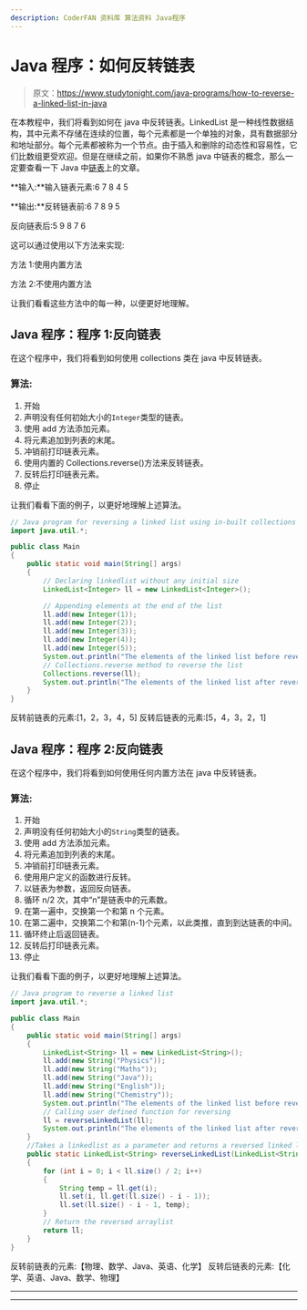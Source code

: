 ```yaml
---
description: CoderFAN 资料库 算法资料 Java程序
---
```


# Java 程序：如何反转链表

> 原文：<https://www.studytonight.com/java-programs/how-to-reverse-a-linked-list-in-java>

在本教程中，我们将看到如何在 java 中反转链表。LinkedList 是一种线性数据结构，其中元素不存储在连续的位置，每个元素都是一个单独的对象，具有数据部分和地址部分。每个元素都被称为一个节点。由于插入和删除的动态性和容易性，它们比数组更受欢迎。但是在继续之前，如果你不熟悉 java 中链表的概念，那么一定要查看一下 Java 中[链表](https://www.studytonight.com/java/linkedlist-in-collection-framework.php)上的文章。

**输入:**输入链表元素:6 7 8 4 5

**输出:**反转链表前:6 7 8 9 5

反向链表后:5 9 8 7 6

这可以通过使用以下方法来实现:

方法 1:使用内置方法

方法 2:不使用内置方法

让我们看看这些方法中的每一种，以便更好地理解。

## Java 程序：程序 1:反向链表

在这个程序中，我们将看到如何使用 collections 类在 java 中反转链表。

### 算法:

1.  开始
2.  声明没有任何初始大小的`Integer`类型的链表。
3.  使用 add 方法添加元素。
4.  将元素追加到列表的末尾。
5.  冲销前打印链表元素。
6.  使用内置的 Collections.reverse()方法来反转链表。
7.  反转后打印链表元素。
8.  停止

让我们看看下面的例子，以更好地理解上述算法。

```java
// Java program for reversing a linked list using in-built collections class
import java.util.*;

public class Main 
{
    public static void main(String[] args)
    {
        // Declaring linkedlist without any initial size
        LinkedList<Integer> ll = new LinkedList<Integer>();

        // Appending elements at the end of the list
        ll.add(new Integer(1));
        ll.add(new Integer(2));
        ll.add(new Integer(3));
        ll.add(new Integer(4));
        ll.add(new Integer(5));
        System.out.println("The elements of the linked list before reversing: " + ll);
        // Collections.reverse method to reverse the list
        Collections.reverse(ll);
        System.out.println("The elements of the linked list after reversing: " + ll);
    }
}
```

反转前链表的元素:[1，2，3，4，5]
反转后链表的元素:[5，4，3，2，1]

## Java 程序：程序 2:反向链表

在这个程序中，我们将看到如何使用任何内置方法在 java 中反转链表。

### 算法:

1.  开始
2.  声明没有任何初始大小的`String`类型的链表。
3.  使用 add 方法添加元素。
4.  将元素追加到列表的末尾。
5.  冲销前打印链表元素。
6.  使用用户定义的函数进行反转。
7.  以链表为参数，返回反向链表。
8.  循环 n/2 次，其中“n”是链表中的元素数。
9.  在第一遍中，交换第一个和第 n 个元素。
10.  在第二遍中，交换第二个和第(n-1)个元素，以此类推，直到到达链表的中间。
11.  循环终止后返回链表。
12.  反转后打印链表元素。
13.  停止

让我们看看下面的例子，以更好地理解上述算法。

```java
// Java program to reverse a linked list
import java.util.*;

public class Main 
{
	public static void main(String[] args)
	{
		LinkedList<String> ll = new LinkedList<String>();
		ll.add(new String("Physics"));
		ll.add(new String("Maths"));
		ll.add(new String("Java"));
		ll.add(new String("English"));
		ll.add(new String("Chemistry"));
		System.out.println("The elements of the linked list before reversing: " + ll);
		// Calling user defined function for reversing
		ll = reverseLinkedList(ll);
		System.out.println("The elements of the linked list after reversing: " + ll);
	}
	//Takes a linkedlist as a parameter and returns a reversed linked list
	public static LinkedList<String> reverseLinkedList(LinkedList<String> ll)
	{
		for (int i = 0; i < ll.size() / 2; i++) 
		{
			String temp = ll.get(i);
			ll.set(i, ll.get(ll.size() - i - 1));
			ll.set(ll.size() - i - 1, temp);
		}
		// Return the reversed arraylist
		return ll;
	}
}
```

反转前链表的元素:【物理、数学、Java、英语、化学】
反转后链表的元素:【化学、英语、Java、数学、物理】

* * *

* * *